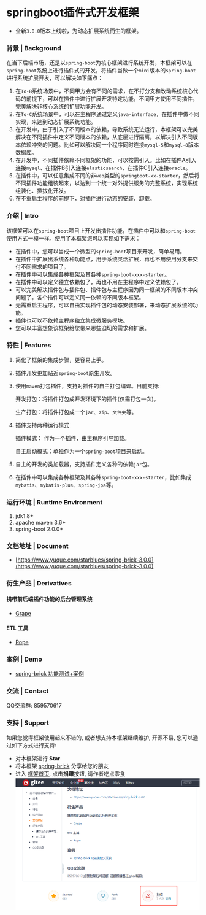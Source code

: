 # springboot插件式开发框架

- 全新`3.0.0`版本上线啦，为动态扩展系统而生的框架。

### 背景 | Background
在当下后端市场，还是以`spring-boot`为核心框架进行系统开发，本框架可以在`spring-boot`系统上进行插件式的开发，将插件当做一个`mini`版本的`spring-boot`进行系统扩展开发，可以解决如下痛点：
1. 在`To-B`系统场景中，不同甲方会有不同的需求，在不打分支和改动系统核心代码的前提下，可以在插件中进行扩展开发特定功能，不同甲方使用不同插件，完美解决非核心系统的扩展功能开发。
2. 在`To-C`系统场景中，可以在主程序通过定义`java-interface`，在插件中做不同实现，来达到动态扩展系统功能。
3. 在开发中，由于引入了不同版本的依赖，导致系统无法运行，本框架可以完美解决在不同插件中定义不同版本的依赖，从底层进行隔离，以解决引入不同版本依赖冲突的问题。比如可以解决同一个程序同时连接`mysql-5`和`mysql-8`版本数据库。
4. 在开发中，不同插件依赖不同框架的功能，可以按需引入。比如在插件A引入连接`mysql`、在插件B引入连接`elasticsearch`、在插件C引入连接`oracle`。
5. 在插件中，可以任意集成不同的非`web`类型的`springboot-xx-starter`，然后将不同插件功能组装起来，以达到一个统一对外提供服务的完整系统，实现系统组装化、插拔化开发。
6. 在不重启主程序的前提下，对插件进行动态的安装、卸载。

### 介绍 | Intro
该框架可以在`spring-boot`项目上开发出插件功能，在插件中可以和`spring-boot`使用方式一模一样。使用了本框架您可以实现如下需求：

- 在插件中，您可以当成一个微型的`spring-boot`项目来开发，简单易用。
- 在插件中扩展出系统各种功能点，用于系统灵活扩展，再也不用使用分支来交付不同需求的项目了。
- 在插件中可以集成各种框架及其各种`spring-boot-xxx-starter`。
- 在插件中可以定义独立依赖包了，再也不用在主程序中定义依赖包了。
- 可以完美解决插件包与插件包、插件包与主程序因为同一框架的不同版本冲突问题了。各个插件可以定义同一依赖的不同版本框架。
- 无需重启主程序，可以自由实现插件包的动态安装部署，来动态扩展系统的功能。
- 插件也可以不依赖主程序独立集成微服务模块。
- 您可以丰富想象该框架给您带来哪些迫切的需求和扩展。

### 特性 | Features
1. 简化了框架的集成步骤，更容易上手。
2. 插件开发更加贴近`spring-boot`原生开发。
3. 使用`maven`打包插件，支持对插件的自主打包编译。目前支持: 

   开发打包：将插件打包成开发环境下的插件(仅需打包一次)。
   
   生产打包：将插件打包成一个`jar`、`zip`、`文件夹`等。
4. 插件支持两种运行模式

   插件模式： 作为一个插件，由主程序引导加载。
   
   自主启动模式：单独作为一个`spring-boot`项目来启动。
5. 自主的开发的类加载器，支持插件定义各种的依赖`jar`包。
6. 在插件中可以集成各种框架及其各种`spring-boot-xxx-starter`，比如集成`mybatis`、`mybatis-plus`、`spring-jpa`等。

### 运行环境 | Runtime Environment
1. jdk1.8+
2. apache maven 3.6+
3. spring-boot 2.0.0+

### 文档地址 | Document
- [https://www.yuque.com/starblues/spring-brick-3.0.0](https://www.yuque.com/starblues/spring-brick-3.0.0)

### 衍生产品 | Derivatives
#### 携带前后端插件功能的后台管理系统
- [Grape](https://gitee.com/starblues/grape)
#### ETL 工具
- [Rope](https://gitee.com/starblues/rope)

### 案例 | Demo
- [spring-brick 功能测试+案例](https://gitee.com/starblues/springboot-plugin-framework-example)

### 交流 | Contact
QQ交流群: 859570617

### 支持 | Support
如果您觉得框架使用起来不错的, 或者想支持本框架继续维护, 开源不易, 您可以通过如下方式进行支持:
- 对本框架进行 **Star**
- 将本框架 [spring-brick](https://gitee.com/starblues/springboot-plugin-framework-parent) 分享给您的朋友
- 进入 [框架首页](https://gitee.com/starblues/springboot-plugin-framework-parent), 点击**捐赠**按钮, 请作者吃点零食
![捐赠 spring-brick](img/spring_brick_donation.jpg "支持一下spring-brick")
 